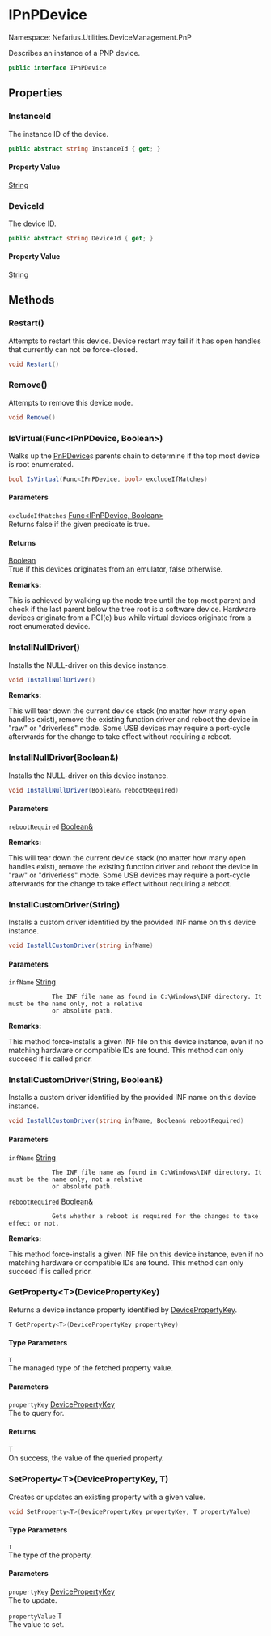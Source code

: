# IPnPDevice

Namespace: Nefarius.Utilities.DeviceManagement.PnP

Describes an instance of a PNP device.

```csharp
public interface IPnPDevice
```

## Properties

### **InstanceId**

The instance ID of the device.

```csharp
public abstract string InstanceId { get; }
```

#### Property Value

[String](https://docs.microsoft.com/en-us/dotnet/api/system.string)<br>

### **DeviceId**

The device ID.

```csharp
public abstract string DeviceId { get; }
```

#### Property Value

[String](https://docs.microsoft.com/en-us/dotnet/api/system.string)<br>

## Methods

### **Restart()**

Attempts to restart this device. Device restart may fail if it has open handles that currently can not be
 force-closed.

```csharp
void Restart()
```

### **Remove()**

Attempts to remove this device node.

```csharp
void Remove()
```

### **IsVirtual(Func&lt;IPnPDevice, Boolean&gt;)**

Walks up the [PnPDevice](./nefarius.utilities.devicemanagement.pnp.pnpdevice.md)s parents chain to determine if the top most device is root enumerated.

```csharp
bool IsVirtual(Func<IPnPDevice, bool> excludeIfMatches)
```

#### Parameters

`excludeIfMatches` [Func&lt;IPnPDevice, Boolean&gt;](https://docs.microsoft.com/en-us/dotnet/api/system.func-2)<br>
Returns false if the given predicate is true.

#### Returns

[Boolean](https://docs.microsoft.com/en-us/dotnet/api/system.boolean)<br>
True if this devices originates from an emulator, false otherwise.

**Remarks:**

This is achieved by walking up the node tree until the top most parent and check if the last parent below the
 tree root is a software device. Hardware devices originate from a PCI(e) bus while virtual devices originate from a
 root enumerated device.

### **InstallNullDriver()**

Installs the NULL-driver on this device instance.

```csharp
void InstallNullDriver()
```

**Remarks:**

This will tear down the current device stack (no matter how many open handles exist), remove the existing function
 driver and reboot the device in "raw" or "driverless" mode. Some USB devices may require a port-cycle afterwards
 for the change to take effect without requiring a reboot.

### **InstallNullDriver(Boolean&)**

Installs the NULL-driver on this device instance.

```csharp
void InstallNullDriver(Boolean& rebootRequired)
```

#### Parameters

`rebootRequired` [Boolean&](https://docs.microsoft.com/en-us/dotnet/api/system.boolean&)<br>

**Remarks:**

This will tear down the current device stack (no matter how many open handles exist), remove the existing function
 driver and reboot the device in "raw" or "driverless" mode. Some USB devices may require a port-cycle afterwards
 for the change to take effect without requiring a reboot.

### **InstallCustomDriver(String)**

Installs a custom driver identified by the provided INF name on this device instance.

```csharp
void InstallCustomDriver(string infName)
```

#### Parameters

`infName` [String](https://docs.microsoft.com/en-us/dotnet/api/system.string)<br>

                The INF file name as found in C:\Windows\INF directory. It must be the name only, not a relative
                or absolute path.

**Remarks:**

This method force-installs a given INF file on this device instance, even if no matching hardware or compatible IDs
 are found. This method can only succeed if  is called prior.

### **InstallCustomDriver(String, Boolean&)**

Installs a custom driver identified by the provided INF name on this device instance.

```csharp
void InstallCustomDriver(string infName, Boolean& rebootRequired)
```

#### Parameters

`infName` [String](https://docs.microsoft.com/en-us/dotnet/api/system.string)<br>

                The INF file name as found in C:\Windows\INF directory. It must be the name only, not a relative
                or absolute path.

`rebootRequired` [Boolean&](https://docs.microsoft.com/en-us/dotnet/api/system.boolean&)<br>

                Gets whether a reboot is required for the changes to take effect or not.

**Remarks:**

This method force-installs a given INF file on this device instance, even if no matching hardware or compatible IDs
 are found. This method can only succeed if  is called prior.

### **GetProperty&lt;T&gt;(DevicePropertyKey)**

Returns a device instance property identified by [DevicePropertyKey](./nefarius.utilities.devicemanagement.pnp.devicepropertykey.md).

```csharp
T GetProperty<T>(DevicePropertyKey propertyKey)
```

#### Type Parameters

`T`<br>
The managed type of the fetched property value.

#### Parameters

`propertyKey` [DevicePropertyKey](./nefarius.utilities.devicemanagement.pnp.devicepropertykey.md)<br>
The  to query for.

#### Returns

T<br>
On success, the value of the queried property.

### **SetProperty&lt;T&gt;(DevicePropertyKey, T)**

Creates or updates an existing property with a given value.

```csharp
void SetProperty<T>(DevicePropertyKey propertyKey, T propertyValue)
```

#### Type Parameters

`T`<br>
The type of the property.

#### Parameters

`propertyKey` [DevicePropertyKey](./nefarius.utilities.devicemanagement.pnp.devicepropertykey.md)<br>
The  to update.

`propertyValue` T<br>
The value to set.
